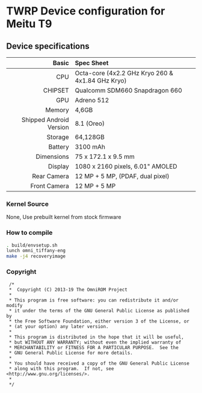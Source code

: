# TWRP Device configuration for Meitu T9

## Device specifications

Basic   | Spec Sheet
-------:|:-------------------------
CPU     | Octa-core (4x2.2 GHz Kryo 260 & 4x1.84 GHz Kryo)
CHIPSET | Qualcomm SDM660 Snapdragon 660
GPU     | Adreno 512
Memory  | 4,6GB
Shipped Android Version | 8.1 (Oreo)
Storage | 64,128GB
Battery | 3100 mAh
Dimensions | 75 x 172.1 x 9.5 mm
Display | 1080 x 2160 pixels, 6.01" AMOLED
Rear Camera  | 12 MP + 5 MP, (PDAF, dual pixel)
Front Camera | 12 MP + 5 MP

### Kernel Source
None, Use prebuilt kernel from stock firmware

### How to compile

```sh
. build/envsetup.sh
lunch omni_tiffany-eng
make -j4 recoveryimage
```
### Copyright
 ```
  /*
  *  Copyright (C) 2013-19 The OmniROM Project
  *
  * This program is free software: you can redistribute it and/or modify
  * it under the terms of the GNU General Public License as published by
  * the Free Software Foundation, either version 3 of the License, or
  * (at your option) any later version.
  *
  * This program is distributed in the hope that it will be useful,
  * but WITHOUT ANY WARRANTY; without even the implied warranty of
  * MERCHANTABILITY or FITNESS FOR A PARTICULAR PURPOSE.  See the
  * GNU General Public License for more details.
  *
  * You should have received a copy of the GNU General Public License
  * along with this program.  If not, see <http://www.gnu.org/licenses/>.
  *
  */
  ```
